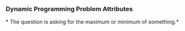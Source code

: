<h3> Dynamic Programming Problem Attributes </h3>
* The question is asking for the maximum or minimum of something.*

